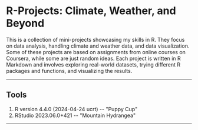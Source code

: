 # R-Projects: Climate, Weather, and Beyond

This is a collection of mini-projects showcasing my skills in R. They focus on data analysis, handling climate and weather data, and data visualization. Some of these projects are based on assignments from online courses on Coursera, while some are just random ideas. Each project is written in R Markdown and involves exploring real-world datasets, trying different R packages and functions, and visualizing the results.

-----------------

## Tools

1. R version 4.4.0  (2024-04-24 ucrt) -- "Puppy Cup"
2. RStudio 2023.06.0+421 -- "Mountain Hydrangea" 

-----------------
